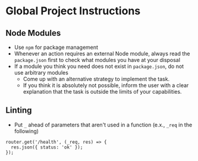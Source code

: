 # Global Project Instructions
## Node Modules
- Use `npm` for package management
- Whenever an action requires an external Node module, always read the `package.json` first to check what modules you have at your disposal
- If a module you think you need does not exist in `package.json`, do not use arbitrary modules
    - Come up with an alternative strategy to implement the task.
    - If you think it is absolutely not possible, inform the user with a clear explanation that the task is outside the limits of your capabilities.

## Linting
- Put `_` ahead of parameters that aren't used in a function (e.x., `_req` in the following)
```tsx
router.get('/health', (_req, res) => {
  res.json({ status: 'ok' });
});
```
